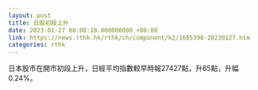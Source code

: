 ```yaml
---
layout: post
title: 日股初段上升
date: 2023-01-27 08:08:18.000000000 +08:00
link: https://news.rthk.hk/rthk/ch/component/k2/1685398-20230127.htm
categories: rthk
---
```


日本股市在開市初段上升，日經平均指數較早時報27427點，升65點，升幅0.24%。
